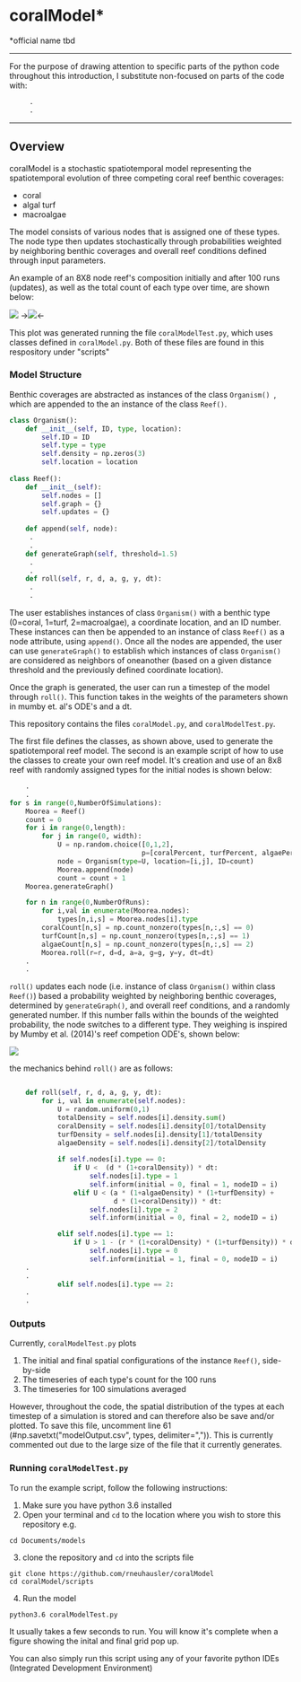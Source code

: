 
# coralModel*
*official name tbd

----
For the purpose of drawing attention to specific parts of the python code throughout this introduction, I substitute non-focused on parts of the code with:
```python
     .
     .
```
----              
## Overview

coralModel is a stochastic spatiotemporal model representing the spatiotemporal evolution of three competing coral reef benthic coverages:

* coral
* algal turf
* macroalgae

The model consists of various nodes that is assigned one of these types. The node type then updates stochastically through probabilities weighted by neighboring benthic coverages and overall reef conditions defined through input parameters.

An example of an 8X8 node reef's composition initially and after 100 runs (updates), as well as the total count of each type over time, are shown below:

![](images/exampleOutput/grid.png)
->![](images/exampleOutput/timeseries.png)<-


This plot was generated running the file `coralModelTest.py`, which uses classes defined in `coralModel.py`. Both of these files are found in this respository under "scripts"


### Model Structure

Benthic coverages are abstracted as instances of the class `Organism() `, which are appended to the an instance of the class `Reef()`.

```python
class Organism():  
    def __init__(self, ID, type, location):
        self.ID = ID
        self.type = type
        self.density = np.zeros(3)
        self.location = location
        
class Reef():
    def __init__(self):
        self.nodes = []
        self.graph = {}
        self.updates = {}
        
    def append(self, node):
     .
     .
    def generateGraph(self, threshold=1.5)
     .
     .
    def roll(self, r, d, a, g, y, dt):
     .
     .
```

The user establishes instances of class `Organism()` with a benthic type (0=coral, 1=turf, 2=macroalgae), a coordinate location, and an ID number. These instances can then be appended to an instance of class `Reef()` as a node attribute, using `append()`. Once all the nodes are appended, the user can use `generateGraph()` to establish which instances of class `Organism()` are considered as neighbors of oneanother (based on a given distance threshold and the previously defined coordinate location). 


Once the graph is generated, the user can run a timestep of the model through `roll()`. This function takes in the weights of the parameters shown in mumby et. al's ODE's and a dt.

This repository contains the files `coralModel.py`, and `coralModelTest.py`.

The first file defines the classes, as shown above, used to generate the spatiotemporal reef model. The second is an example script of how to use the classes to create your own reef model. It's creation and use of an 8x8 reef with randomly assigned types for the initial nodes is shown below:

```python
    .
    .
for s in range(0,NumberOfSimulations):
    Moorea = Reef()                                                              # <-- Reef()
    count = 0
    for i in range(0,length):
        for j in range(0, width):
            U = np.random.choice([0,1,2],
                                 p=[coralPercent, turfPercent, algaePercent])
            node = Organism(type=U, location=[i,j], ID=count)                    # <-- Organism()
            Moorea.append(node)                                                  # <-- append()
            count = count + 1
    Moorea.generateGraph()                                                       # <-- generateGraph()

    for n in range(0,NumberOfRuns):
        for i,val in enumerate(Moorea.nodes):
            types[n,i,s] = Moorea.nodes[i].type
        coralCount[n,s] = np.count_nonzero(types[n,:,s] == 0)
        turfCount[n,s] = np.count_nonzero(types[n,:,s] == 1)
        algaeCount[n,s] = np.count_nonzero(types[n,:,s] == 2)
        Moorea.roll(r=r, d=d, a=a, g=g, y=y, dt=dt)                             # <-- roll()
    .
    .
```

`roll()` updates each node (i.e. instance of class `Organism()` within class `Reef()`) based a probability weighted by neighboring benthic coverages, determined by `generateGraph()`, and overall reef conditions, and a randomly generated number. If this number falls within the bounds of the weighted probability, the node switches to a different type. They weighing is inspired by Mumby et al. (2014)'s reef competion ODE's, shown below:

![](images/mumbyEquations.png)


the mechanics behind `roll()` are as follows:

```python

    def roll(self, r, d, a, g, y, dt):
        for i, val in enumerate(self.nodes):      
            U = random.uniform(0,1)
            totalDensity = self.nodes[i].density.sum()
            coralDensity = self.nodes[i].density[0]/totalDensity
            turfDensity = self.nodes[i].density[1]/totalDensity
            algaeDensity = self.nodes[i].density[2]/totalDensity
            
            if self.nodes[i].type == 0:   
                if U <  (d * (1+coralDensity)) * dt:
                    self.nodes[i].type = 1
                    self.inform(initial = 0, final = 1, nodeID = i)
                elif U < (a * (1+algaeDensity) * (1+turfDensity) + 
                          d * (1+coralDensity)) * dt:
                    self.nodes[i].type = 2
                    self.inform(initial = 0, final = 2, nodeID = i)

            elif self.nodes[i].type == 1:
                if U > 1 - (r * (1+coralDensity) * (1+turfDensity)) * dt:
                    self.nodes[i].type = 0
                    self.inform(initial = 1, final = 0, nodeID = i)
    .
    .
            elif self.nodes[i].type == 2:
    .
    .
```


### Outputs

Currently, `coralModelTest.py` plots 
 1. The initial and final spatial configurations of the instance `Reef()`, side-by-side
 2. The timeseries of each type's count for the 100 runs
 3. The timeseries for 100 simulations averaged

However, throughout the code, the spatial distribution of the types at each timestep of a simulation is stored and can therefore also be save and/or plotted. To save this file, uncomment line 61 (#np.savetxt("modelOutput.csv", types, delimiter=",")). This is currently commented out due to the large size of the file that it currently generates.


### Running `coralModelTest.py`

To run the example script, follow the following instructions:

1. Make sure you have python 3.6 installed
2. Open your terminal and `cd` to the location where you wish to store this repository
e.g.
```
cd Documents/models
```
3. clone the repository and `cd` into the scripts file
```
git clone https://github.com/rneuhausler/coralModel
cd coralModel/scripts
```
4. Run the model
```
python3.6 coralModelTest.py
```

It usually takes a few seconds to run. You will know it's complete when a figure showing the inital and final grid pop up.

You can also simply run this script using any of your favorite python IDEs (Integrated Development Environment)













